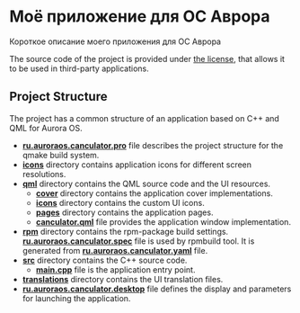# Моё приложение для ОС Аврора

Короткое описание моего приложения для ОС Аврора

The source code of the project is provided under
[the license](LICENSE.BSD-3-CLAUSE.md),
that allows it to be used in third-party applications.

## Project Structure

The project has a common structure
of an application based on C++ and QML for Aurora OS.

* **[ru.auroraos.canculator.pro](ru.auroraos.canculator.pro)** file
  describes the project structure for the qmake build system.
* **[icons](icons)** directory contains application icons for different screen resolutions.
* **[qml](qml)** directory contains the QML source code and the UI resources.
  * **[cover](qml/cover)** directory contains the application cover implementations.
  * **[icons](qml/icons)** directory contains the custom UI icons.
  * **[pages](qml/pages)** directory contains the application pages.
  * **[canculator.qml](qml/canculator.qml)** file
    provides the application window implementation.
* **[rpm](rpm)** directory contains the rpm-package build settings.
  **[ru.auroraos.canculator.spec](rpm/ru.auroraos.canculator.spec)** file is used by rpmbuild tool.
  It is generated from **[ru.auroraos.canculator.yaml](rpm/ru.auroraos.canculator.yaml)** file.
* **[src](src)** directory contains the C++ source code.
  * **[main.cpp](src/main.cpp)** file is the application entry point.
* **[translations](translations)** directory contains the UI translation files.
* **[ru.auroraos.canculator.desktop](ru.auroraos.canculator.desktop)** file
  defines the display and parameters for launching the application.